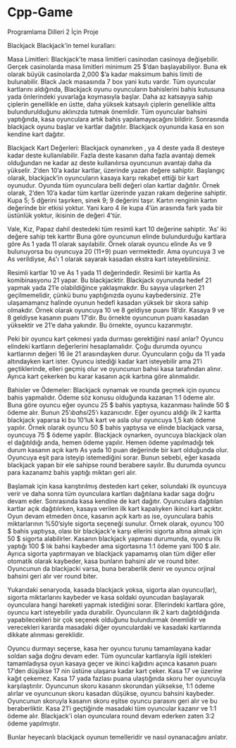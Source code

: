 # Cpp-Game
Programlama Dilleri 2 İçin Proje

Blackjack 
Blackjack’in temel kuralları:

Masa Limitleri:
Blackjack’te masa limitleri casinodan casinoya değişebilir. Gerçek casinolarda masa limitleri minimum 25 $’dan başlayabiliyor. Buna ek olarak büyük casinolarda 2,000 $’a kadar maksimum bahis limiti de bulunabilir. Black Jack masasında 7 box yani kutu vardır. Tüm oyuncular kartlarını aldığında, Blackjack oyunu oyuncuların bahislerini bahis kutusuna yada önlerindeki yuvarlağa koymasıyla başlar. Daha az katsayıya sahip çiplerin genellikle en üstte, daha yüksek katsayılı çiplerin genellikle altta bulundurulduğunu aklınızda tutmak önemlidir. Tüm oyuncular bahsini yaptığında, kasa oyunculara artık bahis yapılamayacağını bildirir. Sonrasında blackjack oyunu başlar ve kartlar dağıtılır. Blackjack oyununda kasa en son kendine kart dağıtır.

Blackjack Kart Değerleri:
Blackjack oynanırken , ya 4 deste yada 8 desteye kadar deste kullanılabilir. Fazla deste kasanın daha fazla avantajı demek olduğundan ne kadar az deste kullanılırsa oyuncunun avantajı daha da yükselir. 2’den 10’a kadar kartlar, üzerinde yazan değere sahiptir. Başlangıç olarak, blackjack’in oyuncuların kasaya karşı rekabet ettiği bir kart oyunudur. Oyunda tüm oyunculara belli değeri olan kartlar dağıtılır. Örnek olarak, 2’den 10’a kadar tüm kartlar üzerinde yazan rakam değerine sahiptir. Kupa 5; 5 dğerini taşırken, sinek 9; 9 değerini taşır. Kartın renginin kartın değerinde bir etkisi yoktur. Yani karo 4 ile kupa 4’ün arasında fark yada bir üstünlük yoktur, ikisinin de değeri 4’tür. 

Vale, Kız, Papaz dahil destedeki tüm resimli kart 10 değerine sahiptir. ‘As’ iki değere sahip tek karttır Buna göre oyuncunun elinde bulundurduğu kartlara göre As 1 yada 11 olarak sayılabilir. Örnek olarak oyuncu elinde As ve 9 bulunuyorsa bu oyuncuya 20 (11+9) puan vermektedir. Ama oyuncuya 3 ve As verildiyse, As'ı 1 olarak sayarak kasadan ekstra kart isteyebilirsiniz.

Resimli kartlar 10 ve As 1 yada 11 değerindedir. Resimli bir kartla As komibinasyonu 21 yapar. Bu blackjacktir. Blackjack oyununda hedef 21 yapmak yada 21’e olabildiğince yaklaşmakdır. Bu sayıya ulaşırken 21 geçilmemelidir, çünkü bunu yaptığınızda oyunu kaybedersiniz. 21’e ulaşamamanız halinde oyunun hedefi kasadan yüksek bir skora sahip olmakdır. Örnek olarak oyuncuya 10 ve 8 geldiyse puanı 18’dir. Kasaya 9 ve 8 geldiyse kasanın puanı 17’dir. Bu örnekte oyuncunun puanı kasadan yüksektir ve 21’e daha yakındır. Bu örnekte, oyuncu kazanmıştır.


Peki bir oyuncu kart çekmesi yada durması gerektiğini nasıl anlar? 
Oyuncu elindeki kartların değerlerini hesaplamalıdır. Çoğu durumda oyuncu kartlarının değeri 16 ile 21 arasındayken durur. Oyuncuların çoğu da 11 yada altındayken kart ister. Oyuncu istediği kadar kart isteyebilir ama 21’i geçtiklerinde, elleri geçmiş olur ve oyuncunun bahsi kasa tarafından alınır. Ayrıca kart çekerken bu karar kasanın açık kartına göre alınmalıdır.

Bahisler ve Ödemeler:
Blackjack oynamak ve rounda geçmek için oyuncu bahis yapmalıdır. Ödeme söz konusu olduğunda kazanan 1:1 ödeme alır. Buna göre oyuncu eğer oyuncu 25 $ bahis yaptıysa, kazanması halinde 50 $ ödeme alır. Bunun 25$’ı bahsi 25$’ı kazanıcıdır. Eğer oyuncu aldığı ilk 2 kartta blackjack yaparsa ki bu 10’luk kart ve asla olur oyuncuya 1,5 katı ödeme yapılır. Örnek olarak oyuncu 50 $ bahis yaptıysa ve elinde blackjack varsa, oyuncuya 75 $ ödeme yapılır. Blackjack oynarken, oyuncuya blackjack olan el dağıtıldığı anda, hemen ödeme yapılır. Hemen ödeme yapılmadığı tek durum kasanın açık kartı As yada 10 puan değerinde bir kart olduğunda olur. Oyuncuya eşit para isteyip istemediğini sorar. Bunun sebebi, eğer kasada blackjack yapan bir ele sahipse round berabere sayılır. Bu durumda oyuncu para kazanamz bahis yaptığı miktarı geri alır.

Başlamak için kasa karıştırılmış desteden kart çeker, solundaki ilk oyuncuya verir ve daha sonra tüm oyunculara kartları dağıtılana kadar saga doğru devam eder. Sonrasında kasa kendine de kart dağıtır. Oyunculara dağıtılan kartlar açık dağıtılırken, kasaya verilen ilk kart kapalıyken ikinci kart açıktır. Oyun devam etmeden önce, kasanın açık kartı as ise, oyunculara bahis miktarlarının %50’siyle sigorta seçeneği sunulur. Örnek olarak, oyuncu 100 $ bahis yaptıysa, olası bir blackjack'e karşı ellerini sigorta altına almak için 50 $ sigorta alabilirler. Kasanın blackjack yapması durumunda, oyuncu ilk yaptığı 100 $ lık bahsi kaybeder ama sigortasına 1:1 ödeme yani 100 $ alır. Ayrıca sigorta yaptırmayan ve blackjack yapamamış olan tüm diğer eller otomatik olarak kaybeder, kasa bunların bahsini alır ve round biter. Oyuncunun da blackjacki varsa, buna beraberlik denir ve oyuncu orjinal bahsini geri alır ver round biter.

Yukarıdaki senaryoda, kasada blackjack yoksa, sigorta alan oyuncu(lar), sigorta miktarlarını kaybeder ve kasa soldaki oyuncudan başlayarak oyunculara hangi hareketi yapmak istediğini sorar. Ellerindeki kartlara göre, oyuncu kart isteyebilir yada durabilir. Oyuncuların ilk 2 kartı dağıtıldığında yapabilecekleri bir çok seçenek olduğunu bulundurmak önemlidir ve verecekleri kararda masadaki diğer oyunculardaki ve kasadaki kartlarında dikkate alınması gereklidir.

Oyuncu durmayı seçerse, kasa her oyuncu turunu tamamlayana kadar soldan sağa doğru devam eder. Tüm oyuncular kartlarıyla ilgili istekleri tamamladıysa oyun kasaya geçer ve ikinci kağıdını açınca kasanın puanı 17’den düşükse 17 nin üstüne ulaşana kadar kart çeker. Kasa 17 ve üzerine kağıt çekemez. Kasa 17 yada fazlası puana ulaştığında skoru her oyuncuyla karşılaştırılır. Oyuncunun skoru kasanın skorundan yüksekse, 1:1 ödeme alırlar ve oyuncunun skoru kasadan düşükse, oyuncu bahsini kaybeder. Oyuncunun skoruyla kasanın skoru eşitse oyuncu parasını geri alır ve bu beraberliktir. Kasa 21’i geçtiğinde masadaki tüm oyuncular kazanır ve 1:1 ödeme alır. Blackjack'i olan oyunculara round devam ederken zaten 3:2 ödeme yapılmıştır.

Bunlar heyecanlı blackjack oyunun temelleridir ve nasıl oynanacağını anlatır.
